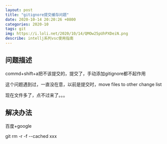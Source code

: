 ```yaml
---
layout: post
title: "gitignore提交缓存问题"
date: 2020-10-14 20:20:26 +0800
categories: 2020-10
tags: git
img: https://i.loli.net/2020/10/14/QMOw25pUhPXDeiN.png
describe: intellj系列vsc使用指南
---
```


## 问题描述
commd+shift+a把不该提交的，提交了，手动添加gitignore都不起作用

这个问题遇到过，一直没在意，以前是提交时，move files to other change list

现在文件多了，点不过来了。。。


## 解决办法
百度+google

git rm -r -f --cached xxx 